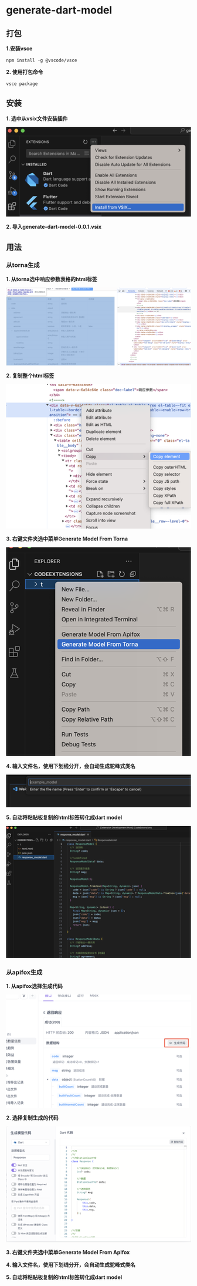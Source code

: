# generate-dart-model

## 打包
**1.安装vsce**
```
npm install -g @vscode/vsce
```

**2. 使用打包命令**
```
vsce package
```

## 安装
**1. 选中从vsix文件安装插件**

![示例图片](assets/images/install_1.png)

**2. 导入generate-dart-model-0.0.1.vsix**

## 用法

### 从torna生成

**1. 从torna选中响应参数表格的html标签**

![示例图片](assets/images/usage_1.png)

**2. 复制整个html标签**

![示例图片](assets/images/usage_2.png)

**3. 右键文件夹选中菜单Generate Model From Torna**

![示例图片](assets/images/usage_3.png)

**4. 输入文件名，使用下划线分开，会自动生成驼峰式类名**

![示例图片](assets/images/usage_4.png)

**5. 自动将粘贴板复制的html标签转化成dart model**

![示例图片](assets/images/usage_5.png)

### 从apifox生成

**1. 从apifox选择生成代码**

![示例图片](assets/images/usage_6.png)

**2. 选择复制生成的代码**

![示例图片](assets/images/usage_7.png)

**3. 右键文件夹选中菜单Generate Model From Apifox**

**4. 输入文件名，使用下划线分开，会自动生成驼峰式类名**

**5. 自动将粘贴板复制的html标签转化成dart model**
